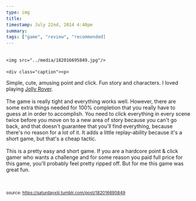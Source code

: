 ```yaml
---
type: img
title: 
timestamp: July 22nd, 2014 4:40pm
summary: 
tags: ["game", "review", "recommended]
---
```


                
                
                
                                                                                        <img src="../media/182016695849.jpg"/>
                                                                                          <div class="caption"><p>

Simple, cute, amusing point and click. Fun story and characters. I loved playing <a href="https://store.steampowered.com/app/58200/Jolly_Rover/" target="_blank">Jolly Rover</a>.<br/><br/>The game is really tight and everything works well. However, there are some extra things needed for 100% completion that you really have to guess at in order to accomplish. You need to click everything in every scene twice before you move on to a new area of story because you can't go back, and that doesn't guarantee that you'll find everything, because there's no reason for a lot of it. It adds a little replay-ability because it's a short game, but that's a cheap tactic.<br/><br/>This is a pretty easy and short game. If you are a hardcore point &amp; click gamer who wants a challenge and for some reason you paid full price for this game, you'll probably feel pretty ripped off. But for me this game was great fun.

<br/></p> </div>
                                    
                
                
                
                
                                
<small>source: https://saturdayxiii.tumblr.com/post/182016695849</small>